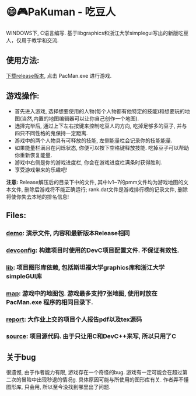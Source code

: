 # 😄🎮PaKuman - 吃豆人
WINDOWS下, C语言编写. 基于libgraphics和浙江大学simplegui写出的新版吃豆人，仅用于教学和交流.
## 使用方法:
[下载release版本](https://github.com/SankHyan24/pacuman/releases/), 点击 PacMan.exe 进行游戏.
## 游戏操作:
- 首先进入游戏, 选择想要使用的人物(每个人物都有他特定的技能)和想要玩的地图(当然,内置的地图编辑器可以让你自己创作一个地图).
- 选择完毕后, 通过上下左右按键来控制吃豆人的方向, 吃掉足够多的豆子, 并与四只不同性格的鬼保持一定距离.
- 游戏中的两个人物具有可释放的技能, 左侧能量栏会记录你的技能能量.
- 如果能量栏满且在闪烁状态, 你便可以按下空格键释放技能. 吃掉豆子可以帮助你重新恢复能量.
- 游戏中右侧是你的游戏进度栏, 你会在游戏进度栏满条时获得胜利.
- 享受游戏带来的乐趣吧! 

**注意:** Release解压后的目录下中的文件, 其中lv1~7的pmm文件均为游戏地图的文本文件, 删除后游戏将不能正确运行; rank.dat文件是游戏排行榜的记录文件, 删除将使你失去本地的排名信息!
## Files:
### [demo](https://github.com/SankHyan24/pacuman/tree/master/demo): 演示文件, 内容和最新版本Release相同
### [devconfig](https://github.com/SankHyan24/pacuman/tree/master/devconfig): 构建项目时使用的DevC项目配置文件.  不保证有效性.
### [lib](https://github.com/SankHyan24/pacuman/tree/master/lib): 项目图形库依赖, 包括斯坦福大学graphics库和浙江大学simpleGUI库
### [map](https://github.com/SankHyan24/pacuman/tree/master/map): 游戏中的地图包. 游戏最多支持7张地图, 使用时放在PacMan.exe 程序的相同目录下. 
### [report](https://github.com/SankHyan24/pacuman/tree/master/report): 大作业上交的项目个人报告pdf以及tex源码
### [source](https://github.com/SankHyan24/pacuman/tree/master/sourcecode): 项目源代码. 由于只让用C和DevC++来写, 所以只用了C
## 关于bug
很遗憾, 由于作者能力有限, 游戏存在一个奇怪的bug. 游戏有一定可能会在超过第二次的冒险中出现秒退的情况g. 具体原因可能与所使用的图形库有关. 作者弄不懂图形库, 只会用, 所以至今没找到哪里出了问题.
